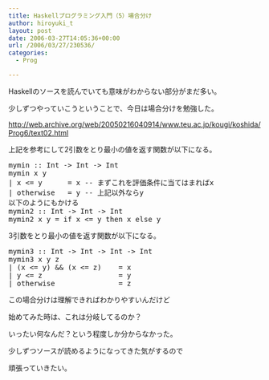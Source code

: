 ```yaml
---
title: Haskellプログラミング入門（5）場合分け
author: hiroyuki_t
layout: post
date: 2006-03-27T14:05:36+00:00
url: /2006/03/27/230536/
categories:
  - Prog

---
```

<div class="section">
  <p>
    Haskellのソースを読んでいても意味がわからない部分がまだ多い。
  </p>
  
  <p>
    少しずつやっていこうということで、今日は場合分けを勉強した。
  </p>
  
  <p>
  </p>
  
  <p>
    <a href="http://web.archive.org/web/20050216040914/www.teu.ac.jp/kougi/koshida/Prog6/text02.html" target="_blank">http://web.archive.org/web/20050216040914/www.teu.ac.jp/kougi/koshida/Prog6/text02.html</a>
  </p>
  
  <p>
    上記を参考にして2引数をとり最小の値を返す関数が以下になる。
  </p>
  
  <pre>
mymin :: Int -&#62; Int -&#62; Int
mymin x y
| x &#60;= y      = x -- まずこれを評価条件に当てはまればx
| otherwise   = y -- 上記以外ならy
以下のようにもかける
mymin2 :: Int -&#62; Int -&#62; Int
mymin2 x y = if x &#60;= y then x else y
</pre>
  
  <p>
    3引数をとり最小の値を返す関数が以下になる。
  </p>
  
  <pre>
mymin3 :: Int -&#62; Int -&#62; Int -&#62; Int
mymin3 x y z
| (x &#60;= y) &#38;&#38; (x &#60;= z)    = x
| y &#60;= z                  = y
| otherwise               = z
</pre>
  
  <p>
  </p>
  
  <p>
    この場合分けは理解できればわかりやすいんだけど
  </p>
  
  <p>
    始めてみた時は、これは分岐してるのか？
  </p>
  
  <p>
    いったい何なんだ？という程度しか分からなかった。
  </p>
  
  <p>
  </p>
  
  <p>
    少しずつソースが読めるようになってきた気がするので
  </p>
  
  <p>
    頑張っていきたい。
  </p>
</div>